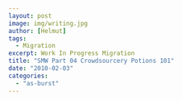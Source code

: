 ```yaml
---
layout: post
image: img/writing.jpg
author: [Helmut]
tags:
  - Migration
excerpt: Work In Progress Migration
title: "SMW Part 04 Crowdsourcery Potions 101"
date: "2010-02-03"
categories: 
  - "as-burst"
---
```



